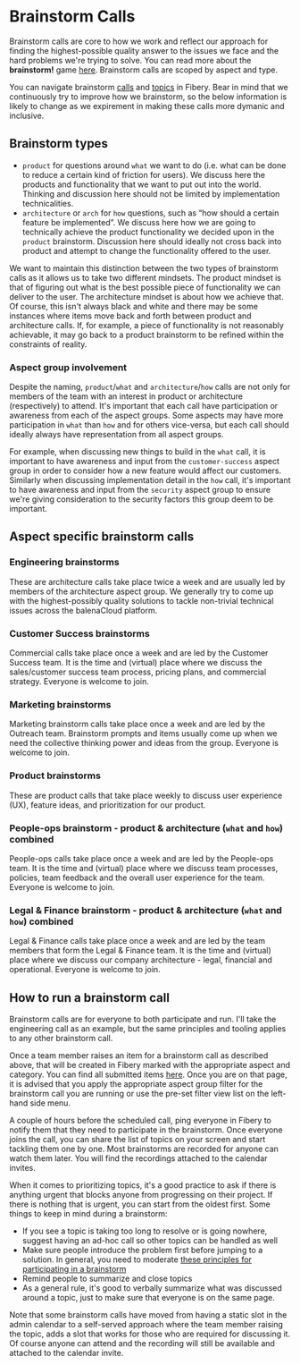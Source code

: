 # Brainstorm Calls 

Brainstorm calls are core to how we work and reflect our approach for finding the highest-possible quality answer to the issues we face and the hard problems we're trying to solve. You can read more about the **brainstorm!** game [here](https://docs.google.com/document/d/1mHb-D2vJxufa8OZPU55V5WBIXuQ44MNL4fcXw52lEe8/edit#). Brainstorm calls are scoped by aspect and type. 

You can navigate brainstorm [calls](https://balena.fibery.io/fibery/space/Brainstorm_Calls/database/Brainstorm_Calls) and [topics]([https://jel.ly.fish/view-all-brainstorm-topics](https://balena.fibery.io/Brainstorm_Calls/All-Brainstorm-Topics-230)) in Fibery. Bear in mind that we continuously try to improve how we brainstorm, so the below information is likely to change as we expirement in making these calls more dymanic and inclusive. 

## Brainstorm types
- `product` for questions around `what` we want to do (i.e. what can be done to reduce a certain kind of friction for users). We discuss here the products and functionality that we want to put out into the world. Thinking and discussion here should not be limited by implementation technicalities.
- `architecture` or `arch` for `how` questions, such as “how should a certain feature be implemented”. We discuss here how we are going to technically achieve the product functionality we decided upon in the `product` brainstorm. Discussion here should ideally not cross back into product and attempt to change the functionality offered to the user.

We want to maintain this distinction between the two types of brainstorm calls as it allows us to take two different mindsets. The product mindset is that of figuring out what is the best possible piece of functionality we can deliver to the user. The architecture mindset is about how we achieve that. Of course, this isn't always black and white and there may be some instances where items move back and forth between product and architecture calls. If, for example, a piece of functionality is not reasonably achievable, it may go back to a product brainstorm to be refined within the constraints of reality.

### Aspect group involvement

Despite the naming, `product`/`what` and `architecture`/`how` calls are not only for members of the team with an interest in product or architecture (respectively) to attend. It's important that each call have participation or awareness from each of the aspect groups. Some aspects may have more participation in `what` than `how` and for others vice-versa, but each call should ideally always have representation from all aspect groups.

For example, when discussing new things to build in the `what` call, it is important to have awareness and input from the `customer-success` aspect group in order to consider how a new feature would affect our customers. Similarly when discussing implementation detail in the `how` call, it's important to have awareness and input from the `security` aspect group to ensure we're giving consideration to the security factors this group deem to be important.


## Aspect specific brainstorm calls 

### Engineering brainstorms
These are architecture calls take place twice a week and are usually led by members of the architecture aspect group. We generally try to come up with the highest-possibly quality solutions to tackle non-trivial technical issues across the balenaCloud platform.

### Customer Success brainstorms
Commercial calls take place once a week and are led by the Customer Success team. It is the time and (virtual) place where we discuss the sales/customer success team process, pricing plans, and commercial strategy. Everyone is welcome to join.

### Marketing brainstorms
Marketing brainstorm calls take place once a week and are led by the Outreach team. Brainstorm prompts and items usually come up when we need the collective thinking power and ideas from the group. Everyone is welcome to join. 


### Product brainstorms
These are product calls that take place weekly to discuss user experience (UX), feature ideas, and prioritization for our product. 


### People-ops brainstorm - product & architecture (`what` and `how`) combined
People-ops calls take place once a week and are led by the People-ops team. It is the time and (virtual) place where we discuss team processes, policies, team feedback and the overall user experience for the team. Everyone is welcome to join.

### Legal & Finance brainstorm - product & architecture (`what` and `how`) combined
Legal & Finance calls take place once a week and are led by the team members that form the Legal & Finance team. It is the time and (virtual) place where we discuss our company architecture - legal, financial and operational. Everyone is welcome to join.

## How to run a brainstorm call

Brainstorm calls are for everyone to both participate and run. I'll take the engineering call as an example, but the same principles and tooling applies to any other brainstorm call.

Once a team member raises an item for a brainstorm call as described above, that will be created in Fibery marked with the appropriate aspect and category. You can find all submitted items [here](https://balena.fibery.io/Brainstorm_Calls/All-Brainstorm-Topics-230). Once you are on that page, it is advised that you apply the appropriate aspect group filter for the brainstorm call you are running or use the pre-set filter view list on the left-hand side menu.

A couple of hours before the scheduled call, ping everyone in Fibery to notify them that they need to participate in the brainstorm. Once everyone joins the call, you can share the list of topics on your screen and start tackling them one by one. Most brainstorms are recorded for anyone can watch them later. You will find the recordings attached to the calendar invites. 

When it comes to prioritizing topics, it's a good practice to ask if there is anything urgent that blocks anyone from progressing on their project. If there is nothing that is urgent, you can start from the oldest first. Some things to keep in mind during a brainstorm:
- If you see a topic is taking too long to resolve or is going nowhere, suggest having an ad-hoc call so other topics can be handled as well
- Make sure people introduce the problem first before jumping to a solution. In general, you need to moderate [these principles for participating in a brainstorm](https://docs.google.com/document/d/1mHb-D2vJxufa8OZPU55V5WBIXuQ44MNL4fcXw52lEe8/edit)
- Remind people to summarize and close topics
- As a general rule, it's good to verbally summarize what was discussed around a topic, just to make sure that everyone is on the same page.

Note that some brainstorm calls have moved from having a static slot in the admin calendar to a self-served approach where the team member raising the topic, adds a slot that works for those who are required for discussing it. Of course anyone can attend and the recording will still be available and attached to the calendar invite. 

